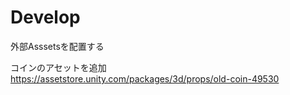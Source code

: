 # Develop

外部Asssetsを配置する

コインのアセットを追加
https://assetstore.unity.com/packages/3d/props/old-coin-49530
